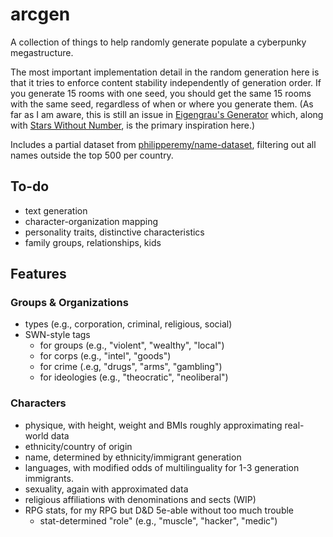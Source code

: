 # arcgen

A collection of things to help randomly generate populate a cyberpunky megastructure.

The most important implementation detail in the random generation here is that it tries to enforce content stability independently of
generation order. If you generate 15 rooms with one seed, you should get the same 15 rooms with the same seed, regardless of when or
where you generate them. (As far as I am aware, this is still an issue in [Eigengrau's Generator](https://eigengrausgenerator.com) which, along with [Stars Without Number](https://www.drivethrurpg.com/product/226996/Stars-Without-Number-Revised-Edition), is the
primary inspiration here.)

Includes a partial dataset from [philipperemy/name-dataset](https://github.com/philipperemy/name-dataset), filtering out all names outside the top 500 per country.

## To-do

- text generation
- character-organization mapping
- personality traits, distinctive characteristics
- family groups, relationships, kids

## Features

### Groups & Organizations

- types (e.g., corporation, criminal, religious, social)
- SWN-style tags
  - for groups (e.g., "violent", "wealthy", "local")
  - for corps (e.g., "intel", "goods")
  - for crime (.e.g, "drugs", "arms", "gambling")
  - for ideologies (e.g., "theocratic", "neoliberal")

### Characters

- physique, with height, weight and BMIs roughly approximating real-world data
- ethnicity/country of origin
- name, determined by ethnicity/immigrant generation
- languages, with modified odds of multilinguality for 1-3 generation immigrants.
- sexuality, again with approximated data
- religious affiliations with denominations and sects (WIP)
- RPG stats, for my RPG but D&D 5e-able without too much trouble
  - stat-determined "role" (e.g., "muscle", "hacker", "medic")
